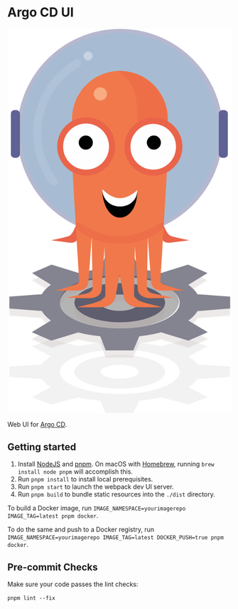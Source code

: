 # Argo CD UI

<img src="https://github.com/argoproj/argo-cd/blob/master/ui/src/assets/images/argo.png?raw=true" alt="Argo Image" width="600" />

Web UI for [Argo CD](https://github.com/argoproj/argo-cd).


## Getting started

  1. Install [NodeJS](https://nodejs.org/en/download/) and [pnpm](https://pnpm.io).  On macOS with [Homebrew](https://brew.sh/), running `brew install node pnpm` will accomplish this.
  2. Run `pnpm install` to install local prerequisites.
  3. Run `pnpm start` to launch the webpack dev UI server.
  4. Run `pnpm build` to bundle static resources into the `./dist` directory.

To build a Docker image, run `IMAGE_NAMESPACE=yourimagerepo IMAGE_TAG=latest pnpm docker`.

To do the same and push to a Docker registry, run `IMAGE_NAMESPACE=yourimagerepo IMAGE_TAG=latest DOCKER_PUSH=true pnpm docker`.

## Pre-commit Checks

Make sure your code passes the lint checks:

```
pnpm lint --fix
```
